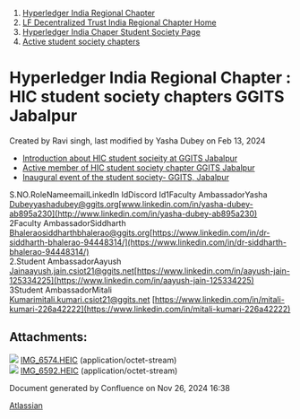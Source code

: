 1. [Hyperledger India Regional Chapter](index.html)
2. [LF Decentralized Trust India Regional Chapter Home](LF-Decentralized-Trust-India-Regional-Chapter-Home_19169282.html)
3. [Hyperledger India Chaper Student Society Page](Hyperledger-India-Chaper-Student-Society-Page_19169775.html)
4. [Active student society chapters](Active-student-society-chapters_19170944.html)

# Hyperledger India Regional Chapter : HIC student society chapters GGITS Jabalpur

Created by Ravi singh, last modified by Yasha Dubey on Feb 13, 2024

- [Introduction about HIC student socieity at GGITS Jabalpur](Introduction-about-HIC-student-socieity-at-GGITS-Jabalpur_19171520.html)
- [Active member of HIC student society chapter GGITS Jabalpur](Active-member-of-HIC-student-society-chapter-GGITS-Jabalpur_19171519.html)
- [Inaugural event of the student society- GGITS, Jabalpur](Inaugural-event-of-the-student-society--GGITS%2C-Jabalpur_19171522.html)

S.NO.RoleNameemailLinkedIn IdDiscord Id1Faculty AmbassadorYasha Dubeyyashadubey@ggits.org[www.linkedin.com/in/yasha-dubey-ab895a230](http://www.linkedin.com/in/yasha-dubey-ab895a230)  
2Faculty AmbassadorSiddharth Bhaleraosiddharthbhalerao@ggits.org[https://www.linkedin.com/in/dr-siddharth-bhalerao-94448314/](https://www.linkedin.com/in/dr-siddharth-bhalerao-94448314/)  
2.Student AmbassadorAayush Jainaayush.jain.csiot21@ggits.net[https://www.linkedin.com/in/aayush-jain-125334225](https://www.linkedin.com/in/aayush-jain-125334225)  
3Student AmbassadorMitali Kumarimitali.kumari.csiot21@ggits.net [https://www.linkedin.com/in/mitali-kumari-226a42222](https://www.linkedin.com/in/mitali-kumari-226a42222)

## Attachments:

![](images/icons/bullet_blue.gif) [IMG\_6574.HEIC](attachments/19171518/19171555.heic) (application/octet-stream)  
![](images/icons/bullet_blue.gif) [IMG\_6592.HEIC](attachments/19171518/19171556.heic) (application/octet-stream)

Document generated by Confluence on Nov 26, 2024 16:38

[Atlassian](http://www.atlassian.com/)
